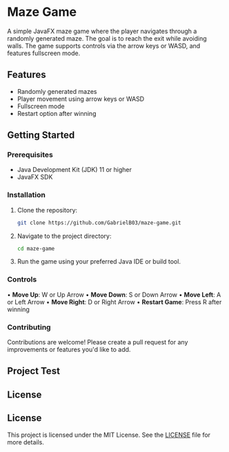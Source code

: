 # Maze Game

A simple JavaFX maze game where the player navigates through a randomly generated maze. The goal is to reach the exit while avoiding walls. The game supports controls via the arrow keys or WASD, and features fullscreen mode.

## Features

- Randomly generated mazes
- Player movement using arrow keys or WASD
- Fullscreen mode
- Restart option after winning

## Getting Started

### Prerequisites

- Java Development Kit (JDK) 11 or higher
- JavaFX SDK

### Installation

1. Clone the repository:
   ```bash
   git clone https://github.com/GabrielB03/maze-game.git
   ```
2. Navigate to the project directory:
   ```bash
   cd maze-game
   ```
3. Run the game using your preferred Java IDE or build tool.

### Controls

• **Move Up**: W or Up Arrow
• **Move Down**: S or Down Arrow
• **Move Left**: A or Left Arrow
• **Move Right**: D or Right Arrow
• **Restart Game**: Press R after winning

### Contributing

Contributions are welcome! Please create a pull request for any improvements or features you'd like to add.

## Project Test

## License

## License

This project is licensed under the MIT License. See the [LICENSE](LICENSE) file for more details.
